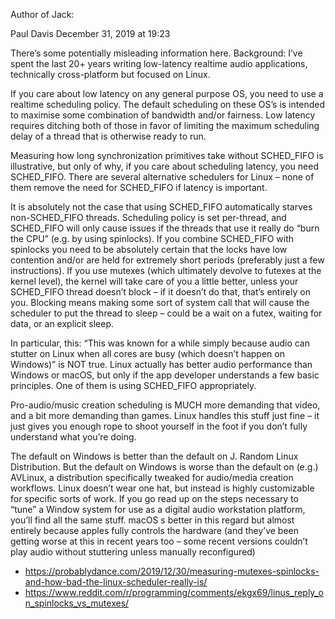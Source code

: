 Author of Jack:

Paul Davis
December 31, 2019 at 19:23

There’s some potentially misleading information here. Background: I’ve spent the last 20+ years writing low-latency realtime audio applications, technically cross-platform but focused on Linux.

If you care about low latency on any general purpose OS, you need to use a realtime scheduling policy. The default scheduling on these OS’s is intended to maximise some combination of bandwidth and/or fairness. Low latency requires ditching both of those in favor of limiting the maximum scheduling delay of a thread that is otherwise ready to run.

Measuring how long synchronization primitives take without SCHED_FIFO is illustrative, but only of why, if you care about scheduling latency, you need SCHED_FIFO. There are several alternative schedulers for Linux – none of them remove the need for SCHED_FIFO if latency is important.

It is absolutely not the case that using SCHED_FIFO automatically starves non-SCHED_FIFO threads. Scheduling policy is set per-thread, and SCHED_FIFO will only cause issues if the threads that use it really do “burn the CPU” (e.g. by using spinlocks). If you combine SCHED_FIFO with spinlocks you need to be absolutely certain that the locks have low contention and/or are held for extremely short periods (preferably just a few instructions). If you use mutexes (which ultimately devolve to futexes at the kernel level), the kernel will take care of you a little better, unless your SCHED_FIFO thread doesn’t block – if it doesn’t do that, that’s entirely on you. Blocking means making some sort of system call that will cause the scheduler to put the thread to sleep – could be a wait on a futex, waiting for data, or an explicit sleep.

In particular, this: “This was known for a while simply because audio can stutter on Linux when all cores are busy (which doesn’t happen on Windows)” is NOT true. Linux actually has better audio performance than Windows or macOS, but only if the app developer understands a few basic principles. One of them is using SCHED_FIFO appropriately.

Pro-audio/music creation scheduling is MUCH more demanding that video, and a bit more demanding than games. Linux handles this stuff just fine – it just gives you enough rope to shoot yourself in the foot if you don’t fully understand what you’re doing.

The default on Windows is better than the default on J. Random Linux Distribution. But the default on Windows is worse than the default on (e.g.) AVLinux, a distribution specifically tweaked for audio/media creation workflows. Linux doesn’t wear one hat, but instead is highly customizable for specific sorts of work. If you go read up on the steps necessary to “tune” a Window system for use as a digital audio workstation platform, you’ll find all the same stuff. macOS s better in this regard but almost entirely because apples fully controls the hardware (and they’ve been getting worse at this in recent years too – some recent versions couldn’t play audio without stuttering unless manually reconfigured)

- https://probablydance.com/2019/12/30/measuring-mutexes-spinlocks-and-how-bad-the-linux-scheduler-really-is/
- https://www.reddit.com/r/programming/comments/ekgx69/linus_reply_on_spinlocks_vs_mutexes/
